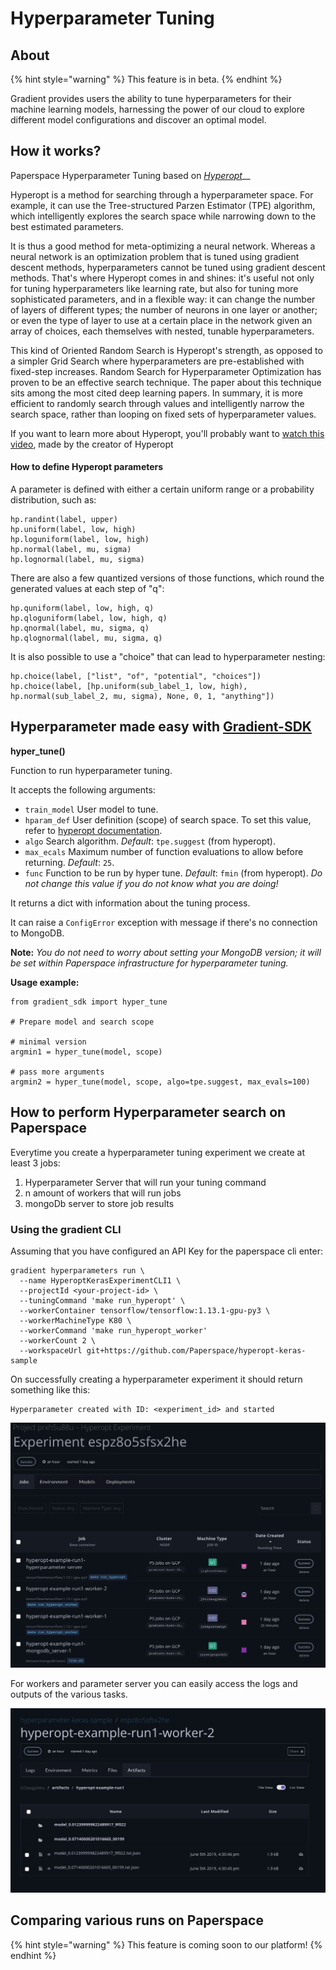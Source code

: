 # Hyperparameter Tuning

## About

{% hint style="warning" %}
This feature is in beta. 
{% endhint %}

Gradient provides users the ability to tune hyperparameters for their machine learning models, harnessing the power of our cloud to explore different model configurations and discover an optimal model.

##  How it works?

Paperspace Hyperparameter Tuning based on [_Hyperopt_](http://hyperopt.github.io/hyperopt/)\_\_

Hyperopt is a method for searching through a hyperparameter space. For example, it can use the Tree-structured Parzen Estimator \(TPE\) algorithm, which intelligently explores the search space while narrowing down to the best estimated parameters.

It is thus a good method for meta-optimizing a neural network. Whereas a neural network is an optimization problem that is tuned using gradient descent methods, hyperparameters cannot be tuned using gradient descent methods. That's where Hyperopt comes in and shines: it's useful not only for tuning hyperparameters like learning rate, but also for tuning more sophisticated parameters, and in a flexible way: it can change the number of layers of different types; the number of neurons in one layer or another; or even the type of layer to use at a certain place in the network given an array of choices, each themselves with nested, tunable hyperparameters.

This kind of Oriented Random Search is Hyperopt's strength, as opposed to a simpler Grid Search where hyperparameters are pre-established with fixed-step increases. Random Search for Hyperparameter Optimization has proven to be an effective search technique. The paper about this technique sits among the most cited deep learning papers. In summary, it is more efficient to randomly search through values and intelligently narrow the search space, rather than looping on fixed sets of hyperparameter values.

If you want to learn more about Hyperopt, you'll probably want to [watch this video](https://www.youtube.com/watch?v=Mp1xnPfE4PY), made by the creator of Hyperopt

#### How to define Hyperopt parameters

A parameter is defined with either a certain uniform range or a probability distribution, such as:

```text
hp.randint(label, upper)
hp.uniform(label, low, high)
hp.loguniform(label, low, high)
hp.normal(label, mu, sigma)
hp.lognormal(label, mu, sigma)
```

There are also a few quantized versions of those functions, which round the generated values at each step of "q":

```text
hp.quniform(label, low, high, q)
hp.qloguniform(label, low, high, q)
hp.qnormal(label, mu, sigma, q)
hp.qlognormal(label, mu, sigma, q)
```

It is also possible to use a "choice" that can lead to hyperparameter nesting:

```text
hp.choice(label, ["list", "of", "potential", "choices"])
hp.choice(label, [hp.uniform(sub_label_1, low, high), hp.normal(sub_label_2, mu, sigma), None, 0, 1, "anything"])
```

## Hyperparameter made easy with [Gradient-SDK](https://github.com/Paperspace/gradient-sdk)

**hyper\_tune\(\)**

Function to run hyperparameter tuning.

It accepts the following arguments:

* `train_model` User model to tune.
* `hparam_def` User definition \(scope\) of search space. To set this value, refer to [hyperopt documentation](https://github.com/hyperopt/hyperopt).
* `algo` Search algorithm. _Default_: `tpe.suggest` \(from hyperopt\).
* `max_ecals` Maximum number of function evaluations to allow before returning. _Default_: `25`.
* `func` Function to be run by hyper tune. _Default_: `fmin` \(from hyperopt\). _Do not change this value if you do not know what you are doing!_

It returns a dict with information about the tuning process.

It can raise a `ConfigError` exception with message if there's no connection to MongoDB.

**Note:** _You do not need to worry about setting your MongoDB version; it will be set within Paperspace infrastructure for hyperparameter tuning._

**Usage example:**

```text
from gradient_sdk import hyper_tune

# Prepare model and search scope

# minimal version
argmin1 = hyper_tune(model, scope)

# pass more arguments
argmin2 = hyper_tune(model, scope, algo=tpe.suggest, max_evals=100)
```

## How to perform Hyperparameter search on Paperspace

Everytime you create a hyperparameter tuning experiment we create at least 3 jobs:

1. Hyperparameter Server that will run your tuning command
2. n amount of workers that will run jobs
3. mongoDb server to store job results

### Using the gradient CLI

Assuming that you have configured an API Key for the paperspace cli enter:

```text
gradient hyperparameters run \
  --name HyperoptKerasExperimentCLI1 \
  --projectId <your-project-id> \
  --tuningCommand 'make run_hyperopt' \
  --workerContainer tensorflow/tensorflow:1.13.1-gpu-py3 \
  --workerMachineType K80 \
  --workerCommand 'make run_hyperopt_worker' 
  --workerCount 2 \
  --workspaceUrl git+https://github.com/Paperspace/hyperopt-keras-sample
```

On successfully creating a hyperparameter experiment it should return something like this:

```text
Hyperparameter created with ID: <experiment_id> and started
```

![](../.gitbook/assets/screenshot-2019-06-06-at-15.45.04.png)

For workers and parameter server you can easily access the logs and outputs of the various tasks. 

![](../.gitbook/assets/screenshot-2019-06-06-at-15.47.42.png)

## Comparing various runs on Paperspace

{% hint style="warning" %}
This feature is coming soon to our platform!
{% endhint %}

